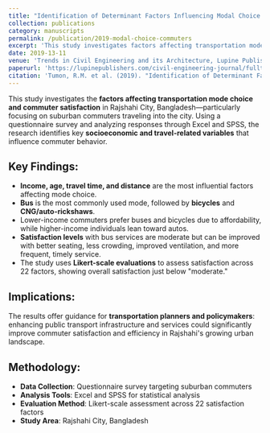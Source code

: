 ```yaml
---
title: "Identification of Determinant Factors Influencing Modal Choice Behavior and Satisfaction Level of Commuters"
collection: publications
category: manuscripts
permalink: /publication/2019-modal-choice-commuters
excerpt: 'This study investigates factors affecting transportation mode choice and commuter satisfaction in Rajshahi City, Bangladesh, focusing on suburban commuters and their travel behavior patterns.'
date: 2019-13-11
venue: 'Trends in Civil Engineering and its Architecture, Lupine Publishers'
paperurl: 'https://lupinepublishers.com/civil-engineering-journal/fulltext/identification-of-determinant-factors-influencing-modal-choice-behavior-and-satisfaction.ID.000171.php'
citation: 'Tumon, R.M. et al. (2019). "Identification of Determinant Factors Influencing Modal Choice Behavior and Satisfaction Level of Commuters." <i>Trends in Civil Engineering and its Architecture</i>. 3(4).'
---
```


This study investigates the **factors affecting transportation mode choice and commuter satisfaction** in Rajshahi City, Bangladesh—particularly focusing on suburban commuters traveling into the city. Using a questionnaire survey and analyzing responses through Excel and SPSS, the research identifies key **socioeconomic and travel-related variables** that influence commuter behavior.

## Key Findings:
* **Income, age, travel time, and distance** are the most influential factors affecting mode choice.
* **Bus** is the most commonly used mode, followed by **bicycles** and **CNG/auto-rickshaws**.
* Lower-income commuters prefer buses and bicycles due to affordability, while higher-income individuals lean toward autos.
* **Satisfaction levels** with bus services are moderate but can be improved with better seating, less crowding, improved ventilation, and more frequent, timely service.
* The study uses **Likert-scale evaluations** to assess satisfaction across 22 factors, showing overall satisfaction just below "moderate."

## Implications:
The results offer guidance for **transportation planners and policymakers**: enhancing public transport infrastructure and services could significantly improve commuter satisfaction and efficiency in Rajshahi's growing urban landscape.

## Methodology:
- **Data Collection**: Questionnaire survey targeting suburban commuters
- **Analysis Tools**: Excel and SPSS for statistical analysis
- **Evaluation Method**: Likert-scale assessment across 22 satisfaction factors
- **Study Area**: Rajshahi City, Bangladesh